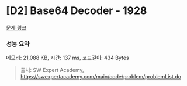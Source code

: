 # [D2] Base64 Decoder - 1928 

[문제 링크](https://swexpertacademy.com/main/code/problem/problemDetail.do?contestProbId=AV5PR4DKAG0DFAUq) 

### 성능 요약

메모리: 21,088 KB, 시간: 137 ms, 코드길이: 434 Bytes



> 출처: SW Expert Academy, https://swexpertacademy.com/main/code/problem/problemList.do